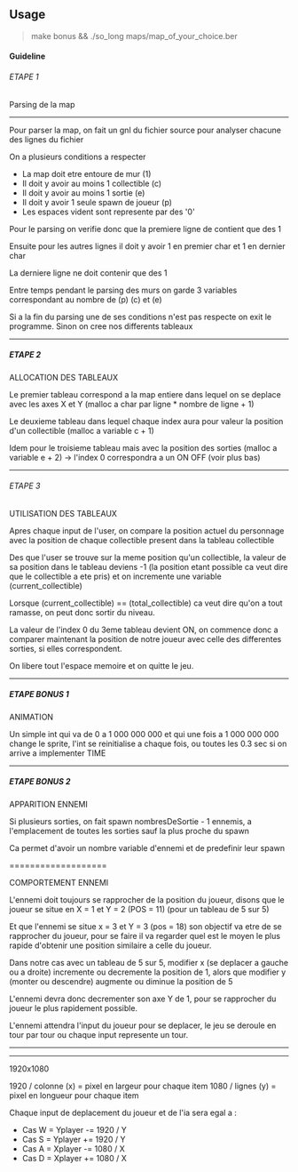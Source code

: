 ## Usage
> make bonus && ./so_long maps/map_of_your_choice.ber

#### Guideline

###### ETAPE 1

Parsing de la map
_________________

Pour parser la map, on fait un gnl du fichier source pour analyser chacune des
lignes du fichier

On a plusieurs conditions a respecter

- La map doit etre entoure de mur (1)
- Il doit y avoir au moins 1 collectible (c)
- Il doit y avoir au moins 1 sortie (e)
- Il doit y avoir 1 seule spawn de joueur (p)
- Les espaces vident sont represente par des '0'

Pour le parsing on verifie donc que la premiere ligne de contient que des 1

Ensuite pour les autres lignes il doit y avoir 1 en premier char et 1 en dernier char

La derniere ligne ne doit contenir que des 1

Entre temps pendant le parsing des murs on garde 3 variables correspondant au nombre
de (p) (c) et (e)

Si a la fin du parsing une de ses conditions n'est pas respecte on exit le programme.
Sinon on cree nos differents tableaux


_______________

##### ETAPE 2

ALLOCATION DES TABLEAUX

Le premier tableau correspond a la map entiere dans lequel on se deplace avec les axes X et Y
(malloc a char par ligne * nombre de ligne + 1)

Le deuxieme tableau dans lequel chaque index aura pour valeur la position d'un collectible
(malloc a variable c + 1)

Idem pour le troisieme tableau mais avec la position des sorties
(malloc a variable e + 2) -> l'index 0 correspondra a un ON OFF (voir plus bas)

_______________

###### ETAPE 3

UTILISATION DES TABLEAUX

Apres chaque input de l'user, on compare la position actuel du personnage avec la position
de chaque collectible present dans la tableau collectible

Des que l'user se trouve sur la meme position qu'un collectible, la valeur de sa position dans
le tableau deviens -1 (la position etant possible ca veut dire que le collectible a ete pris)
et on incremente une variable (current_collectible)

Lorsque (current_collectible) == (total_collectible) ca veut dire qu'on a tout ramasse, on peut
donc sortir du niveau.

La valeur de l'index 0 du 3eme tableau devient ON, on commence donc a comparer maintenant la
position de notre joueur avec celle des differentes sorties, si elles correspondent.

On libere tout l'espace memoire et on quitte le jeu.

_____________

##### ETAPE BONUS 1

ANIMATION

Un simple int qui va de 0 a 1 000 000 000 et qui une fois a 1 000 000 000 change le sprite,
 l'int se reinitialise a chaque fois, ou toutes les 0.3 sec si on arrive a implementer TIME

____________

##### ETAPE BONUS 2

APPARITION ENNEMI

Si plusieurs sorties, on fait spawn nombresDeSortie - 1 ennemis, a l'emplacement de
toutes les sorties sauf la plus proche du spawn

Ca permet d'avoir un nombre variable d'ennemi et de predefinir leur spawn

===================

COMPORTEMENT ENNEMI

L'ennemi doit toujours se rapprocher de la position du joueur, disons que le joueur
se situe en X = 1 et Y = 2 (POS = 11) (pour un tableau de 5 sur 5)

Et que l'ennemi se situe x = 3 et Y = 3 (pos = 18) son objectif va etre de se
rapprocher du joueur, pour se faire il va regarder quel est le moyen le plus rapide
d'obtenir une position similaire a celle du joueur.

Dans notre cas avec un tableau de 5 sur 5, modifier x (se deplacer a gauche ou a droite) 
incremente ou decremente la position de 1, alors que modifier y (monter ou descendre)
augmente ou diminue la position de 5

L'ennemi devra donc decrementer son axe Y de 1, pour se rapprocher du joueur le plus rapidement possible.

L'ennemi attendra l'input du joueur pour se deplacer, le jeu se deroule en tour par tour ou chaque input represente un tour.

______________

______________


1920x1080

1920 / colonne (x) = pixel en largeur pour chaque item
1080 / lignes (y) = pixel en longueur pour chaque item

Chaque input de deplacement du joueur et de l'ia sera egal a :
- Cas W = Yplayer -= 1920 / Y 
- Cas S = Yplayer += 1920 / Y
- Cas A = Xplayer -= 1080 / X
- Cas D = Xplayer += 1080 / X
